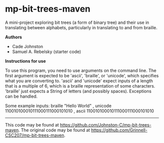 # mp-bit-trees-maven

A mini-project exploring bit trees (a form of binary tree) and their use in translating between alphabets, particularly in translating to and from braille.

**Authors**

* Cade Johnston
* Samuel A. Rebelsky (starter code)

**Instructions for use**

To use this program, you need to use arguments on the command line. The first argument is expected to be 'ascii', 'braille', or 'unicode', which specifies what you are converting to. 'ascii' and 'unicode' expect inputs of a length that is a multiple of 6, which is a braille representation of some characters. 'braille' just expects a String of letters (and possibly spaces). Exceptions can be handled.

Some example inputs: braille "Hello World" , unicode 110010100010111000111000101010 , ascii 110010100010111000111000101010 

---

This code may be found at <https://github.com/Johnston-C/mp-bit-trees-maven>. The original code may be found at <https://github.com/Grinnell-CSC207/mp-bit-trees-maven>.
